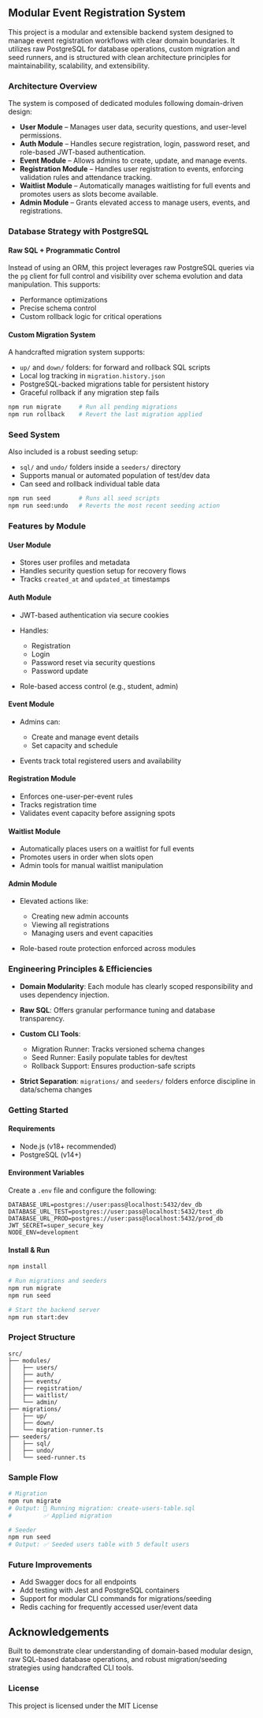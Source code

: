 ## Modular Event Registration System

This project is a modular and extensible backend system designed to manage event registration workflows with clear domain boundaries. It utilizes raw PostgreSQL for database operations, custom migration and seed runners, and is structured with clean architecture principles for maintainability, scalability, and extensibility.

### Architecture Overview

The system is composed of dedicated modules following domain-driven design:

* **User Module** – Manages user data, security questions, and user-level permissions.
* **Auth Module** – Handles secure registration, login, password reset, and role-based JWT-based authentication.
* **Event Module** – Allows admins to create, update, and manage events.
* **Registration Module** – Handles user registration to events, enforcing validation rules and attendance tracking.
* **Waitlist Module** – Automatically manages waitlisting for full events and promotes users as slots become available.
* **Admin Module** – Grants elevated access to manage users, events, and registrations.

### Database Strategy with PostgreSQL

#### Raw SQL + Programmatic Control

Instead of using an ORM, this project leverages raw PostgreSQL queries via the `pg` client for full control and visibility over schema evolution and data manipulation. This supports:

* Performance optimizations
* Precise schema control
* Custom rollback logic for critical operations

#### Custom Migration System

A handcrafted migration system supports:

* `up/` and `down/` folders: for forward and rollback SQL scripts
* Local log tracking in `migration.history.json`
* PostgreSQL-backed migrations table for persistent history
* Graceful rollback if any migration step fails

```bash
npm run migrate     # Run all pending migrations
npm run rollback    # Revert the last migration applied
```

### Seed System

Also included is a robust seeding setup:

* `sql/` and `undo/` folders inside a `seeders/` directory
* Supports manual or automated population of test/dev data
* Can seed and rollback individual table data

```bash
npm run seed        # Runs all seed scripts
npm run seed:undo   # Reverts the most recent seeding action
```

### Features by Module

#### User Module

* Stores user profiles and metadata
* Handles security question setup for recovery flows
* Tracks `created_at` and `updated_at` timestamps

#### Auth Module

* JWT-based authentication via secure cookies
* Handles:

  * Registration
  * Login
  * Password reset via security questions
  * Password update
* Role-based access control (e.g., student, admin)

#### Event Module

* Admins can:

  * Create and manage event details
  * Set capacity and schedule
* Events track total registered users and availability

#### Registration Module

* Enforces one-user-per-event rules
* Tracks registration time
* Validates event capacity before assigning spots

#### Waitlist Module

* Automatically places users on a waitlist for full events
* Promotes users in order when slots open
* Admin tools for manual waitlist manipulation

#### Admin Module

* Elevated actions like:

  * Creating new admin accounts
  * Viewing all registrations
  * Managing users and event capacities
* Role-based route protection enforced across modules

### Engineering Principles & Efficiencies

* **Domain Modularity**: Each module has clearly scoped responsibility and uses dependency injection.
* **Raw SQL**: Offers granular performance tuning and database transparency.
* **Custom CLI Tools**:

  * Migration Runner: Tracks versioned schema changes
  * Seed Runner: Easily populate tables for dev/test
  * Rollback Support: Ensures production-safe scripts
* **Strict Separation**: `migrations/` and `seeders/` folders enforce discipline in data/schema changes

### Getting Started

#### Requirements

* Node.js (v18+ recommended)
* PostgreSQL (v14+)

#### Environment Variables

Create a `.env` file and configure the following:

```env
DATABASE_URL=postgres://user:pass@localhost:5432/dev_db
DATABASE_URL_TEST=postgres://user:pass@localhost:5432/test_db
DATABASE_URL_PROD=postgres://user:pass@localhost:5432/prod_db
JWT_SECRET=super_secure_key
NODE_ENV=development
```

#### Install & Run

```bash
npm install

# Run migrations and seeders
npm run migrate
npm run seed

# Start the backend server
npm run start:dev
```

### Project Structure

```plaintext
src/
├── modules/
│   ├── users/
│   ├── auth/
│   ├── events/
│   ├── registration/
│   ├── waitlist/
│   └── admin/
├── migrations/
│   ├── up/
│   ├── down/
│   └── migration-runner.ts
├── seeders/
│   ├── sql/
│   ├── undo/
│   └── seed-runner.ts
```

### Sample Flow

```bash
# Migration
npm run migrate
# Output: 🔄 Running migration: create-users-table.sql
#         ✅ Applied migration

# Seeder
npm run seed
# Output: ✅ Seeded users table with 5 default users
```

### Future Improvements

* Add Swagger docs for all endpoints
* Add testing with Jest and PostgreSQL containers
* Support for modular CLI commands for migrations/seeding
* Redis caching for frequently accessed user/event data


## Acknowledgements

Built to demonstrate clear understanding of domain-based modular design, raw SQL-based database operations, and robust migration/seeding strategies using handcrafted CLI tools.


### License

This project is licensed under the MIT License